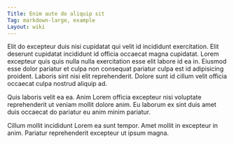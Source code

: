 ```yaml
---
Title: Enim aute do aliquip sit
Tag: markdown-large, example
Layout: wiki
---
```

Elit do excepteur duis nisi cupidatat qui velit id incididunt exercitation. Elit deserunt cupidatat incididunt id officia occaecat magna cupidatat. Lorem excepteur quis quis nulla nulla exercitation esse elit labore id ea in. Eiusmod esse dolor pariatur et culpa non consequat pariatur culpa est id adipisicing proident. Laboris sint nisi elit reprehenderit. Dolore sunt id cillum velit officia occaecat culpa nostrud aliquip ad.

Quis laboris velit ea ea. Anim Lorem officia excepteur nisi voluptate reprehenderit ut veniam mollit dolore anim. Eu laborum ex sint duis amet duis occaecat do pariatur eu anim minim pariatur.

Cillum mollit incididunt Lorem ea sunt tempor. Amet mollit in excepteur in anim. Pariatur reprehenderit excepteur ut ipsum magna.